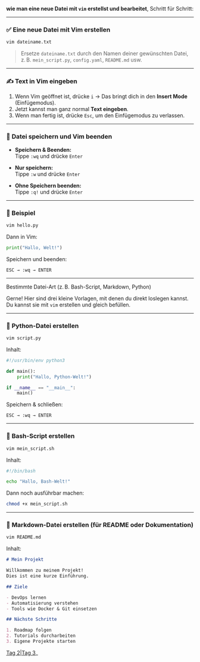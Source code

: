 **wie man eine neue Datei mit `vim` erstellst und bearbeitet**, Schritt für Schritt:

---

### ✅ **Eine neue Datei mit Vim erstellen**

```bash
vim dateiname.txt
```

> Ersetze `dateiname.txt` durch den Namen deiner gewünschten Datei, z. B. `mein_script.py`, `config.yaml`, `README.md` usw.

---

### ✍️ **Text in Vim eingeben**

1. Wenn Vim geöffnet ist, drücke `i` → Das bringt dich in den **Insert Mode** (Einfügemodus).
2. Jetzt kannst man ganz normal **Text eingeben**.
3. Wenn man fertig ist, drücke `Esc`, um den Einfügemodus zu verlassen.

---

### 💾 **Datei speichern und Vim beenden**

- **Speichern & Beenden:**  
  Tippe `:wq` und drücke `Enter`

- **Nur speichern:**  
  Tippe `:w` und drücke `Enter`

- **Ohne Speichern beenden:**  
  Tippe `:q!` und drücke `Enter`

---

### 🧪 Beispiel

```bash
vim hello.py
```

Dann in Vim:

```python
print("Hallo, Welt!")
```

Speichern und beenden:

```
ESC → :wq → ENTER
```

---

Bestimmte Datei-Art (z. B. Bash-Script, Markdown, Python)

Gerne! Hier sind drei kleine Vorlagen, mit denen du direkt loslegen kannst. Du kannst sie mit `vim` erstellen und gleich befüllen.

---

### 🐍 **Python-Datei erstellen**

```bash
vim script.py
```

Inhalt:
```python
#!/usr/bin/env python3

def main():
    print("Hallo, Python-Welt!")

if __name__ == "__main__":
    main()
```

Speichern & schließen:
```
ESC → :wq → ENTER
```

---

### 🐚 **Bash-Script erstellen**

```bash
vim mein_script.sh
```

Inhalt:
```bash
#!/bin/bash

echo "Hallo, Bash-Welt!"
```

Dann noch ausführbar machen:
```bash
chmod +x mein_script.sh
```

---

### 📝 **Markdown-Datei erstellen (für README oder Dokumentation)**

```bash
vim README.md
```

Inhalt:
```markdown
# Mein Projekt

Willkommen zu meinem Projekt!  
Dies ist eine kurze Einführung.

## Ziele

- DevOps lernen
- Automatisierung verstehen
- Tools wie Docker & Git einsetzen

## Nächste Schritte

1. Roadmap folgen
2. Tutorials durcharbeiten
3. Eigene Projekte starten
```
[Tag 2](https://github.com/aboudou123/DevOps-im-Galopp/blob/main/Tag%202/Grundlagen%20der%20Linux-Befehle.md)|[Tag 3]()_
